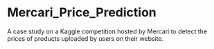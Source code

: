 # Mercari_Price_Prediction
A case study on a Kaggle competition hosted by Mercari to detect the prices of products uploaded by users on their website.
